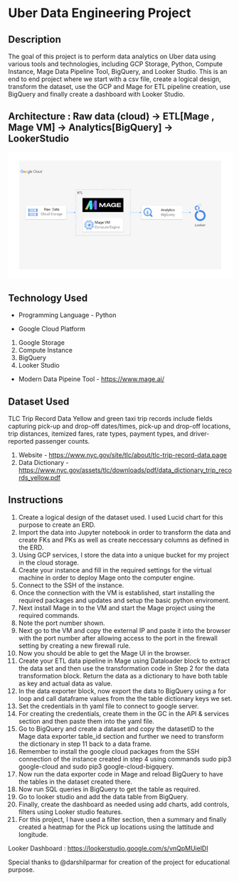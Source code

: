 # Uber Data Engineering Project


## Description

The goal of this project is to perform data analytics on Uber data using various tools and technologies, including GCP Storage, Python, Compute Instance, Mage Data Pipeline Tool, BigQuery, and Looker Studio.
This is an end to end project where we start with a csv file, create a logical design, transform the dataset, use the GCP and Mage for ETL pipeline creation, use BigQuery and finally create a dashboard with Looker Studio. 

## Architecture : Raw data (cloud) -> ETL[Mage , Mage VM] -> Analytics[BigQuery] -> LookerStudio
<img src="architecture.jpg">

## Technology Used
- Programming Language - Python

- Google Cloud Platform
1. Google Storage
2. Compute Instance 
3. BigQuery
4. Looker Studio

- Modern Data Pipeine Tool - https://www.mage.ai/


## Dataset Used
TLC Trip Record Data
Yellow and green taxi trip records include fields capturing pick-up and drop-off dates/times, pick-up and drop-off locations, trip distances, itemized fares, rate types, payment types, and driver-reported passenger counts. 

1. Website - https://www.nyc.gov/site/tlc/about/tlc-trip-record-data.page
2. Data Dictionary - https://www.nyc.gov/assets/tlc/downloads/pdf/data_dictionary_trip_records_yellow.pdf


## Instructions

1. Create a logical design of the dataset used. I used Lucid chart for this purpose to create an ERD.
2. Import the data into Jupyter notebook in order to transform the data and create FKs and PKs as well as create neccessary columns as defined in the ERD.
3. Using GCP services, I store the data into a unique bucket for my project in the cloud storage.
4. Create your instance and fill in the required settings for the virtual machine in order to deploy Mage onto the computer engine.
5. Connect to the SSH of the instance.
6. Once the connection with the VM is established, start installing the required packages and updates and setup the basic python enviroment.
7. Next install Mage in to the VM and start the Mage project using the required commands.
8. Note the port number shown.
9. Next go to the VM and copy the external IP and paste it into the browser with the port number after allowing access to the port in the firewall setting by creating a new firewall rule.
10. Now you should be able to get the Mage UI in the browser.
11. Create your ETL data pipeline in Mage using Dataloader block to extract the data set and then use the transformation code in Step 2 for the data transformation block. Return the data as a dictionary
     to have both table as key and actual data as value.
12. In the data exporter block, now export the data to BigQuery using a for loop and call dataframe values from the the table dictionary keys we set.
13. Set the credentials in th yaml file to connect to google server.
14. For creating the credentials, create them in the GC in the API & services section and then paste them into the yaml file.
15. Go to BigQuery and create a dataset and copy the datasetID to the Mage data exporter table_id section and further we need to transform the dictionary in step 11 back to a data frame.
16. Remember to install the google cloud packages from the SSH connection of the instance created in step 4 using commands sudo pip3 google-cloud and sudo pip3 google-cloud-bigquery.
17. Now run the data exporter code in Mage and reload BigQuery to have the tables in the dataset created there.
18. Now run SQL queries in BigQuery to get the table as required.
19. Go to looker studio and add the data table from BigQuery.
20. Finally, create the dashboard as needed using add charts, add controls, filters using Looker studio features.
21. For this project, I have used a filter section, then a summary and finally created a heatmap for the Pick up locations using the lattitude and longitude. 

 Looker Dashboard : https://lookerstudio.google.com/s/vnQpMUielDI   


Special thanks to @darshilparmar for creation of the project for educational purpose.
